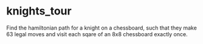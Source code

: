 # knights_tour

Find the hamiltonian path for a knight on a chessboard, such that they make 63 legal moves and visit each sqare of an 8x8 chessboard exactly once.
